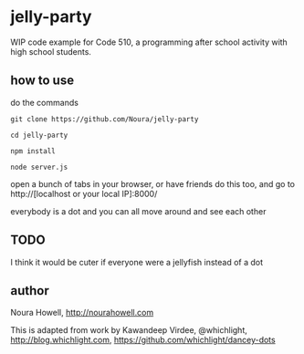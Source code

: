jelly-party
===========
WIP code example for Code 510, a programming after school activity with high school students.

how to use
----------
do the commands

`git clone https://github.com/Noura/jelly-party`

`cd jelly-party`

`npm install`

`node server.js`

open a bunch of tabs in your browser, or have friends do this too, and go to http://[localhost or your local IP]:8000/

everybody is a dot and you can all move around and see each other

TODO
----
I think it would be cuter if everyone were a jellyfish instead of a dot

author
------
Noura Howell, http://nourahowell.com

This is adapted from work by
Kawandeep Virdee, @whichlight, http://blog.whichlight.com,
https://github.com/whichlight/dancey-dots
